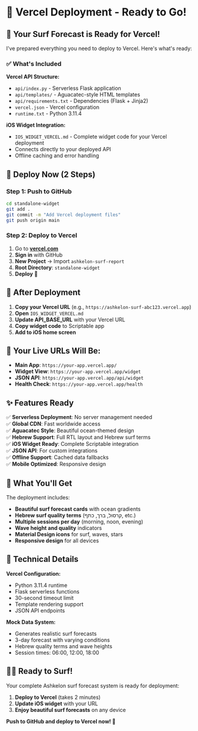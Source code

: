 # 🌊 Vercel Deployment - Ready to Go!

## 🚀 Your Surf Forecast is Ready for Vercel!

I've prepared everything you need to deploy to Vercel. Here's what's ready:

### ✅ What's Included

**Vercel API Structure:**
- `api/index.py` - Serverless Flask application
- `api/templates/` - Aguacatec-style HTML templates  
- `api/requirements.txt` - Dependencies (Flask + Jinja2)
- `vercel.json` - Vercel configuration
- `runtime.txt` - Python 3.11.4

**iOS Widget Integration:**
- `IOS_WIDGET_VERCEL.md` - Complete widget code for your Vercel deployment
- Connects directly to your deployed API
- Offline caching and error handling

## 🎯 Deploy Now (2 Steps)

### Step 1: Push to GitHub
```bash
cd standalone-widget
git add .
git commit -m "Add Vercel deployment files" 
git push origin main
```

### Step 2: Deploy to Vercel
1. Go to **[vercel.com](https://vercel.com)**
2. **Sign in** with GitHub
3. **New Project** → Import `ashkelon-surf-report`
4. **Root Directory**: `standalone-widget`
5. **Deploy** 🚀

## 📱 After Deployment

1. **Copy your Vercel URL** (e.g., `https://ashkelon-surf-abc123.vercel.app`)
2. **Open** `IOS_WIDGET_VERCEL.md` 
3. **Update API_BASE_URL** with your Vercel URL
4. **Copy widget code** to Scriptable app
5. **Add to iOS home screen**

## 🌊 Your Live URLs Will Be:

- **Main App**: `https://your-app.vercel.app/`
- **Widget View**: `https://your-app.vercel.app/widget`  
- **JSON API**: `https://your-app.vercel.app/api/widget`
- **Health Check**: `https://your-app.vercel.app/health`

## ✨ Features Ready

✅ **Serverless Deployment**: No server management needed  
✅ **Global CDN**: Fast worldwide access  
✅ **Aguacatec Style**: Beautiful ocean-themed design  
✅ **Hebrew Support**: Full RTL layout and Hebrew surf terms  
✅ **iOS Widget Ready**: Complete Scriptable integration  
✅ **JSON API**: For custom integrations  
✅ **Offline Support**: Cached data fallbacks  
✅ **Mobile Optimized**: Responsive design  

## 🎨 What You'll Get

The deployment includes:
- **Beautiful surf forecast cards** with ocean gradients
- **Hebrew surf quality terms** (קרסול, ברך, כתף, etc.)
- **Multiple sessions per day** (morning, noon, evening)
- **Wave height and quality** indicators
- **Material Design icons** for surf, waves, stars
- **Responsive design** for all devices

## 🔧 Technical Details

**Vercel Configuration:**
- Python 3.11.4 runtime
- Flask serverless functions
- 30-second timeout limit
- Template rendering support
- JSON API endpoints

**Mock Data System:**
- Generates realistic surf forecasts
- 3-day forecast with varying conditions
- Hebrew quality terms and wave heights
- Session times: 06:00, 12:00, 18:00

## 🏄‍♂️ Ready to Surf!

Your complete Ashkelon surf forecast system is ready for deployment:

1. **Deploy to Vercel** (takes 2 minutes)
2. **Update iOS widget** with your URL  
3. **Enjoy beautiful surf forecasts** on any device

**Push to GitHub and deploy to Vercel now! 🌊**